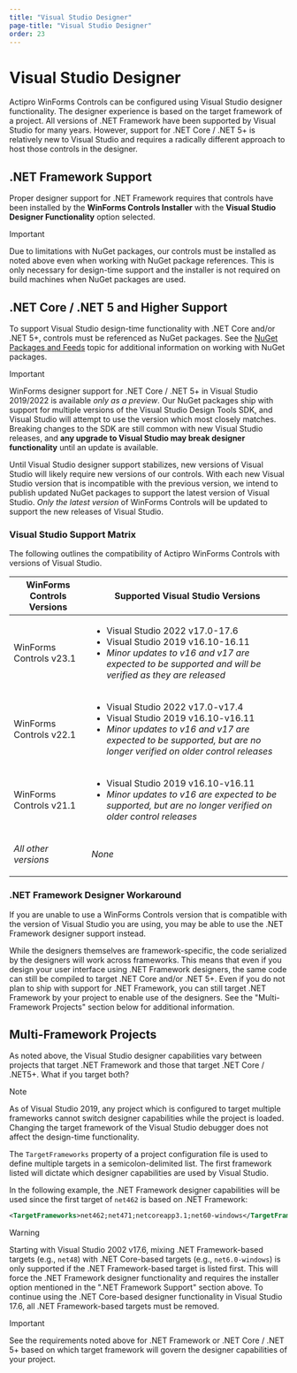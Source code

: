 ```yaml
---
title: "Visual Studio Designer"
page-title: "Visual Studio Designer"
order: 23
---
```

# Visual Studio Designer

Actipro WinForms Controls can be configured using Visual Studio designer functionality. The designer experience is based on the target framework of a project. All versions of .NET Framework have been supported by Visual Studio for many years. However, support for .NET Core / .NET 5+ is relatively new to Visual Studio and requires a radically different approach to host those controls in the designer.

## .NET Framework Support

Proper designer support for .NET Framework requires that controls have been installed by the **WinForms Controls Installer** with the **Visual Studio Designer Functionality** option selected.

> [!IMPORTANT]
> Due to limitations with NuGet packages, our controls must be installed as noted above even when working with NuGet package references. This is only necessary for design-time support and the installer is not required on build machines when NuGet packages are used.

## .NET Core / .NET 5 and Higher Support

To support Visual Studio design-time functionality with .NET Core and/or .NET 5+, controls must be referenced as NuGet packages.  See the [NuGet Packages and Feeds](nuget.md) topic for additional information on working with NuGet packages.

> [!IMPORTANT]
> WinForms designer support for .NET Core / .NET 5+ in Visual Studio 2019/2022 is available *only as a preview*.  Our NuGet packages ship with support for multiple versions of the Visual Studio Design Tools SDK, and Visual Studio will attempt to use the version which most closely matches.  Breaking changes to the SDK are still common with new Visual Studio releases, and **any upgrade to Visual Studio may break designer functionality** until an update is available.

Until Visual Studio designer support stabilizes, new versions of Visual Studio will likely require new versions of our controls.  With each new Visual Studio version that is incompatible with the previous version, we intend to publish updated NuGet packages to support the latest version of Visual Studio. *Only the latest version* of WinForms Controls will be updated to support the new releases of Visual Studio.

### Visual Studio Support Matrix

The following outlines the compatibility of Actipro WinForms Controls with versions of Visual Studio.

<table>
<thead>

<tr>
<th>WinForms Controls Versions</th>
<th>Supported Visual Studio Versions</th>
</tr>

</thead>
<tbody>

<tr>
<td>WinForms Controls v23.1</td>
<td>

- Visual Studio 2022 v17.0-17.6
- Visual Studio 2019 v16.10-16.11
- *Minor updates to v16 and v17 are expected to be supported and will be verified as they are released*

</td>
</tr>

<tr>
<td>WinForms Controls v22.1</td>
<td>

- Visual Studio 2022 v17.0-v17.4
- Visual Studio 2019 v16.10-v16.11
- *Minor updates to v16 and v17 are expected to be supported, but are no longer verified on older control releases*

</td>
</tr>

<tr>
<td>WinForms Controls v21.1</td>
<td>

- Visual Studio 2019 v16.10-v16.11
- *Minor updates to v16 are expected to be supported, but are no longer verified on older control releases*

</td>
</tr>

<tr>
<td>

*All other versions*

</td>
<td>

*None*

</td>
</tr>

</tbody>
</table>

### .NET Framework Designer Workaround

If you are unable to use a WinForms Controls version that is compatible with the version of Visual Studio you are using, you may be able to use the .NET Framework designer support instead.

While the designers themselves are framework-specific, the code serialized by the designers will work across frameworks. This means that even if you design your user interface using .NET Framework designers, the same code can still be compiled to target .NET Core and/or .NET 5+. Even if you do not plan to ship with support for .NET Framework, you can still target .NET Framework by your project to enable use of the designers. See the "Multi-Framework Projects" section below for additional information.

## Multi-Framework Projects

As noted above, the Visual Studio designer capabilities vary between projects that target .NET Framework and those that target .NET Core / .NET5+. What if you target both?

> [!NOTE]
> As of Visual Studio 2019, any project which is configured to target multiple frameworks cannot switch designer capabilities while the project is loaded. Changing the target framework of the Visual Studio debugger does not affect the design-time functionality.

The `TargetFrameworks` property of a project configuration file is used to define multiple targets in a semicolon-delimited list.  The first framework listed will dictate which designer capabilities are used by Visual Studio.

In the following example, the .NET Framework designer capabilities will be used since the first target of `net462` is based on .NET Framework:

```xml
<TargetFrameworks>net462;net471;netcoreapp3.1;net60-windows</TargetFrameworks>
```
> [!WARNING]
> Starting with Visual Studio 2002 v17.6, mixing .NET Framework-based targets (e.g., `net48`) with .NET Core-based targets (e.g., `net6.0-windows`) is only supported if the .NET Framework-based target is listed first. This will force the .NET Framework designer functionality and requires the installer option mentioned in the ".NET Framework Support" section above.  To continue using the .NET Core-based designer functionality in Visual Studio 17.6, all .NET Framework-based targets must be removed.

> [!IMPORTANT]
> See the requirements noted above for .NET Framework or .NET Core / .NET 5+ based on which target framework will govern the designer capabilities of your project.
